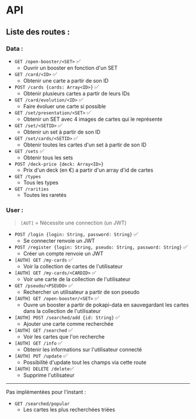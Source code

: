 # API

## Liste des routes :

### Data :

- `GET /open-booster/<SET>` ✅
	+ Ouvrir un booster en fonction d'un SET
- `GET /card/<ID>` ✅
	+ Obtenir une carte a partir de son ID
- `POST /cards {cards: Array<ID>}` ✅
	+ Obtenir plusieurs cartes a partir de leurs IDs
- `GET /card/evolution/<ID>` ✅
	+ Faire évoluer une carte si possible
- `GET /set/presentation/<SET>` ✅
	+ Obtenir un SET avec 4 images de cartes qui le représente
- `GET /set/<SETID>` ✅
	+ Obtenir un set à partir de son ID
- `GET /set/cards/<SETID>` ✅
	+ Obtenir toutes les cartes d'un set à partir de son ID
- `GET /sets` ✅
	+ Obtenir tous les sets
- `POST /deck-price {deck: Array<ID>}`
	+ Prix d'un deck (en €) a partir d'un array d'id de cartes 
- `GET /types`
	+ Tous les types
- `GET /rarities`
	+ Toutes les raretés

### User :

> `[AUT]` = Nécessite une connection (un JWT)

- `POST /login {login: String, password: String}` ✅
	+ Se connecter renvoie un JWT
- `POST /register {login: String, pseudo: String, password: String}` ✅
	+ Créer un compte renvoie un JWT
- `[AUTH] GET /my-cards` ✅
	+ Voir la collection de cartes de l'utilisateur
- `[AUTH] GET /my-cards/<CARDID>` ✅
	+ Voir une carte de la collection de l'utilisateur
- `GET /pseudo/<PSEUDO>` ✅
	+ Rechercher un utilisateur a partir de son pseudo
- `[AUTH] GET /open-booster/<SET>` ✅
	+ Ouvre un booster a partir de pokapi-data en sauvegardant les cartes dans la collection de l'utilisateur
- `[AUTH] POST /searched/add {id: String}` ✅
	+ Ajouter une carte comme recherchée
- `[AUTH] GET /searched` ✅
	+ Voir les cartes que l'on recherche
- `[AUTH] GET /info` ✅
	+ Obtenir les informations sur l'utilisateur connecté
- `[AUTH] PUT /update` ✅
	+ Possibilité d'update tout les champs via cette route
- `[AUTH] DELETE /delete`✅
	+ Supprime l'utilisateur
	
---
Pas implémentées pour l'instant :

- `GET /searched/popular`
	+ Les cartes les plus recherchées triées
